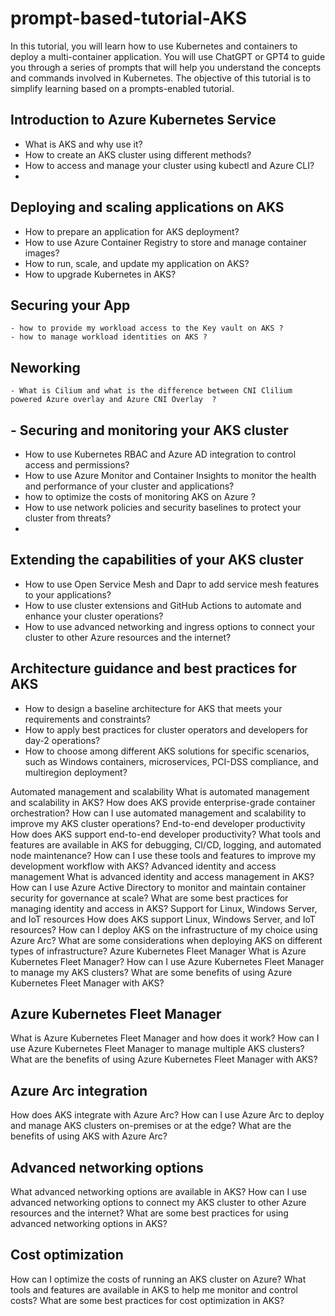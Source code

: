 # prompt-based-tutorial-AKS

In this tutorial, you will learn how to use Kubernetes and containers to deploy a multi-container application. You will use ChatGPT or GPT4 to guide you through a series of prompts that will help you understand the concepts and commands involved in Kubernetes. The objective of this tutorial is to simplify learning based on a prompts-enabled tutorial.

## Introduction to Azure Kubernetes Service
  - What is AKS and why use it?
  - How to create an AKS cluster using different methods?
  - How to access and manage your cluster using kubectl and Azure CLI?
  - 
## Deploying and scaling applications on AKS
  - How to prepare an application for AKS deployment?
  - How to use Azure Container Registry to store and manage container images?
  - How to run, scale, and update my application on AKS?
  - How to upgrade Kubernetes in AKS?

## Securing your App
	- how to provide my workload access to the Key vault on AKS ?
	- how to manage workload identities on AKS ?

## Neworking
	- What is Cilium and what is the difference between CNI Clilium powered Azure overlay and Azure CNI Overlay  ?

## - Securing and monitoring your AKS cluster
  - How to use Kubernetes RBAC and Azure AD integration to control access and permissions?
  - How to use Azure Monitor and Container Insights to monitor the health and performance of your cluster and applications?
  - how to optimize the costs of monitoring AKS on Azure ?
  - How to use network policies and security baselines to protect your cluster from threats?
  - 
##  Extending the capabilities of your AKS cluster
  - How to use Open Service Mesh and Dapr to add service mesh features to your applications?
  - How to use cluster extensions and GitHub Actions to automate and enhance your cluster operations?
  - How to use advanced networking and ingress options to connect your cluster to other Azure resources and the internet?

## Architecture guidance and best practices for AKS
  - How to design a baseline architecture for AKS that meets your requirements and constraints?
  - How to apply best practices for cluster operators and developers for day-2 operations?
  - How to choose among different AKS solutions for specific scenarios, such as Windows containers, microservices, PCI-DSS compliance, and multiregion deployment?


Automated management and scalability
What is automated management and scalability in AKS?
How does AKS provide enterprise-grade container orchestration?
How can I use automated management and scalability to improve my AKS cluster operations?
End-to-end developer productivity
How does AKS support end-to-end developer productivity?
What tools and features are available in AKS for debugging, CI/CD, logging, and automated node maintenance?
How can I use these tools and features to improve my development workflow with AKS?
Advanced identity and access management
What is advanced identity and access management in AKS?
How can I use Azure Active Directory to monitor and maintain container security for governance at scale?
What are some best practices for managing identity and access in AKS?
Support for Linux, Windows Server, and IoT resources
How does AKS support Linux, Windows Server, and IoT resources?
How can I deploy AKS on the infrastructure of my choice using Azure Arc?
What are some considerations when deploying AKS on different types of infrastructure?
Azure Kubernetes Fleet Manager
What is Azure Kubernetes Fleet Manager?
How can I use Azure Kubernetes Fleet Manager to manage my AKS clusters?
What are some benefits of using Azure Kubernetes Fleet Manager with AKS?


## Azure Kubernetes Fleet Manager
What is Azure Kubernetes Fleet Manager and how does it work?
How can I use Azure Kubernetes Fleet Manager to manage multiple AKS clusters?
What are the benefits of using Azure Kubernetes Fleet Manager with AKS?
## Azure Arc integration
How does AKS integrate with Azure Arc?
How can I use Azure Arc to deploy and manage AKS clusters on-premises or at the edge?
What are the benefits of using AKS with Azure Arc?
## Advanced networking options
What advanced networking options are available in AKS?
How can I use advanced networking options to connect my AKS cluster to other Azure resources and the internet?
What are some best practices for using advanced networking options in AKS?
## Cost optimization
How can I optimize the costs of running an AKS cluster on Azure?
What tools and features are available in AKS to help me monitor and control costs?
What are some best practices for cost optimization in AKS?



